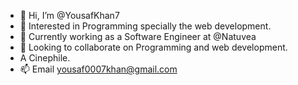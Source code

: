 - 👋 Hi, I’m @YousafKhan7
- 👀 Interested in Programming specially the web development. 
- 🌱 Currently working as a Software Engineer at @Natuvea
- 💞️ Looking to collaborate on Programming and web development.
- A Cinephile.
- 📫 Email yousaf0007khan@gmail.com

<!---
YousafKhan7/YousafKhan7 is a ✨ special ✨ repository because its `README.md` (this file) appears on your GitHub profile.
You can click the Preview link to take a look at your changes.
--->
